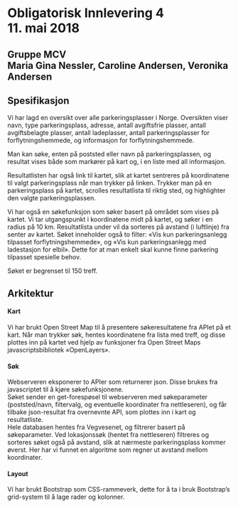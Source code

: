 <h1>Obligatorisk Innlevering 4<br>
11. mai 2018</h1>
<h2>Gruppe MCV <br>
Maria Gina Nessler, Caroline Andersen, Veronika Andersen</h2>

<h2>Spesifikasjon</h2>
<p>
Vi har lagd en oversikt over alle parkeringsplasser i Norge. Oversikten
viser navn, type parkeringsplass, adresse, antall avgiftsfrie plasser,
antall avgiftsbelagte plasser, antall ladeplasser, antall parkeringsplasser
for forflytningshemmede, og informasjon for forflytningshemmede.</p>
<p>
Man kan søke, enten på poststed eller navn på parkeringsplassen, og
resultat vises både som markører på kart og, i en liste med all
informasjon.</p><p>
Resultatlisten har også link til kartet, slik at kartet sentreres på
koordinatene til valgt parkeringsplass når man trykker på linken.
Trykker man på en parkeringsplass på kartet, scrolles resultatlista
til riktig sted, og highlighter den valgte parkeringsplassen.</p>
<p>
Vi har også en søkefunksjon som søker basert på området som vises på
kartet. Vi tar utgangspunkt i koordinatene midt på kartet, og søker i
en radius på 10 km. Resultatlista under vil da sorteres på avstand
(i luftlinje) fra senter av kartet.
Søket inneholder også to filter: «Vis kun parkeringsanlegg tilpasset
forflytningshemmede», og «Vis kun parkeringsanlegg med ladestasjon for
elbil». Dette for at man enkelt skal kunne finne parkering tilpasset
spesielle behov.</p>
<p>Søket er begrenset til 150 treff.</p>

<h2>Arkitektur</h2>
<h4>Kart</h4>
<p>Vi har brukt Open Street Map til å presentere søkeresultatene fra APIet 
på et kart. Når man trykker søk, hentes koordinatene fra lista med treff, 
og disse plottes inn på kartet ved hjelp av funksjoner fra Open Street 
Maps javascriptsbibliotek «OpenLayers».</p>

<h4>Søk</h4>
<p>Webserveren eksponerer to APIer som returnerer json. Disse brukes fra 
javascriptet til å kjøre søkefunksjonene.<br>
Søket sender en get-forespøsel til webserveren med søkeparameter 
(poststed/navn, filtervalg, og eventuelle koordinater fra nettleseren), 
og får tilbake json-resultat fra overnevnte API, som plottes inn i kart 
og resultatliste. <br>
Hele databasen hentes fra Vegvesenet, og filtrerer basert på søkeparameter. 
Ved lokasjonssøk (hentet fra nettleseren) filtreres og sorteres søket også 
på avstand, slik at nærmeste parkeringsplass kommer øverst. Her har vi 
funnet en algoritme som regner ut avstand mellom koordinater.</p>

<h4>Layout</h4>
<p>Vi har brukt Bootstrap som CSS-rammeverk, dette for å ta i bruk 
Bootstrap’s grid-system til å lage rader og kolonner. </p>
